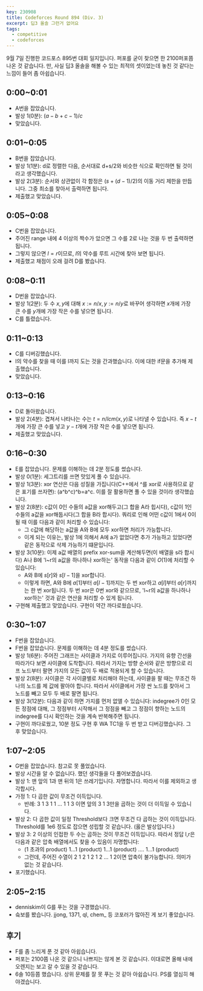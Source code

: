 ```yaml
---
key: 230908
title: Codeforces Round 894 (Div. 3)
excerpt: 딥3 올솔 그런거 없어요
tags:
  - competitive
  - codeforces
---
```

9월 7일 진행한 코드포스 895번 대회 일지입니다. 퍼포를 굳이 찾으면 한 2100퍼포쯤 나온 것 같습니다. 만, 사실 딥3 올솔을 해볼 수 있는 최적의 셋이었는데 놓친 것 같다는 느낌이 들어 좀 아쉽습니다.

## 0:00~0:01
- A번을 잡았습니다.
- 발상 1(0분): $(a-b+c-1)/c$
- 맞았습니다.

## 0:01~0:05
- B번을 잡았습니다.
- 발상 1(1분): d로 정렬한 다음, 순서대로 d+s/2와 비슷한 식으로 확인하면 될 것이라고 생각했습니다.
- 발상 2(3분): 순서와 상관없이 각 함정은 $(s+(d-1)/2)$의 이동 거리 제한을 만듭니다. 그중 최소를 찾아서 출력하면 됩니다.
- 제출했고 맞았습니다.

## 0:05~0:08
- C번을 잡았습니다.
- 주어진 range 내에 4 이상의 짝수가 았으면 그 수를 2로 나눈 것을 두 번 출력하면 됩니다.
- 그렇지 않으면 $l = r$이므로, $l$의 약수를 루트 시간에 찾아 보면 됩니다.
- 제출했고 채점이 오래 걸려 D를 봤습니다.

## 0:08~0:11
- D번을 잡았습니다.
- 발상 1(2분): 두 수 $x, y$에 대해 $x:=n/x, y:=n/y$로 바꾸어 생각하면 $x$개에 가장 큰 수를 $y$개에 가장 작은 수를 넣으면 됩니다.
- C를 틀렸습니다.

## 0:11~0:13
- C를 디버깅했습니다.
- l의 약수를 찾을 때 이를 l까지 도는 것을 간과했습니다. 이에 대한 if문을 추가해 제출했습니다.
- 맞았습니다.

## 0:13~0:16
- D로 돌아왔습니다.
- 발상 2(4분): 겹쳐서 나타나는 수는 $t=n/lcm(x,y)$로 나타낼 수 있습니다. 즉 $x-t$개에 가장 큰 수를 넣고 $y-t$개에 가장 작은 수를 넣으면 됩니다.
- 제출했고 맞았습니다.

## 0:16~0:30
- E를 잡았습니다. 문제를 이해하는 데 2분 정도를 썼습니다.
- 발상 0(1분): 세그트리를 쓰면 맛있게 풀 수 있습니다.
- 발상 1(3분): xor 연산은 다음 성질을 가집니다(C++에서 ^를 xor로 사용하므로 같은 표기를 쓰자면): (a^b^c)^b=a^c. 이를 잘 활용하면 풀 수 있을 것이라 생각했습니다.
- 발상 2(8분): c값이 0인 수들의 a값을 xor해두고(그 합을 A라 힙시다), c값이 1인 수들의 a값을 xor해둡시다(그 합을 B라 합시다). 쿼리로 인해 어떤 c값이 1에서 0이 될 때 이를 다음과 같이 처리할 수 있습니다:
	- 그 c값에 해당하는 a값을 A와 B에 모두 xor하면 처리가 가능합니다.
	- 이게 되는 이유는, 발상 1에 의해서 A에 a가 없었다면 추가 가능하고 있었다면 같은 동작으로 삭제 가능하기 떄문입니다.
- 발상 3(10분): 이제 a값 배열의 prefix xor-sum을 계산해두면(이 배열을 s라 합시다) A나 B에 'l~r의 a값을 하나하나 xor하는' 동작을 다음과 같이 $O(1)$에 처리할 수 있습니다:
	- A와 B에 $s[r]$와 $s[l-1]$을 xor합니다.
	- 이렇게 하면, A와 B에 $a[1]$부터 $a[l-1]$까지는 두 번 xor하고 $a[l]$부터 $a[r]$까지는 한 번 xor됩니다. 두 번 xor은 0번 xor와 같으므로, 'l~r의 a값을 하나하나 xor하는' 것과 같은 연산을 처리할 수 있게 됩니다.
- 구현해 제출했고 맞았습니다. 구현이 약간 까다로웠습니다.

## 0:30~1:07
- F번을 잡았습니다.
- F번을 잡았습니다. 문제를 이해하는 데 4분 정도를 썼습니다.
- 발상 1(6분): 주어진 그래프는 사이클과 가지로 이루어집니다. 가지의 유향 간선을 따라가다 보면 사이클에 도착합니다. 따라서 가지는 방향 순서와 같은 방향으로 리프 노드부터 팔면 가지의 모든 값이 두 배로 적용되게 할 수 있습니다.
- 발상 2(8분): 사이클은 각 사이클별로 처리해야 하는데, 사이클을 팔 때는 무조건 하나의 노드를 제 값에 팔아야 합니다. 따라서 사이클에서 가장 싼 노드를 찾아서 그 노드를 빼고 모두 두 배로 팔면 됩니다.
- 발상 3(12분): 다음과 같이 하면 가지를 먼저 없앨 수 있습니다: indegree가 0인 모든 정점에 대해, 그 정점부터 시작해서 그 정점을 빼고 그 정점이 향하는 노드의 indegree를 다시 확인하는 것을 계속 반복해주면 됩니다.
- 구현이 까다로웠고, 10분 정도 구현 후 WA TC1을 두 번 받고 디버깅했습니다. 그 후 맞았습니다.

## 1:07~2:05
- G번을 잡았습니다. 참고로 못 풀었습니다.
- 발상 시간을 알 수 없습니다. 했던 생각들을 다 풀어보겠습니다.
- 발상 1: 맨 앞의 1과 맨 뒤의 1은 쓰레기입니다. 자명합니다. 따라서 이를 제외하고 생각합시다.
- 가정 1: 다 곱한 값이 무조건 이득입니다.
	- 반례: 3 1 3 1 1 ... 1  1 3 이면 앞의 3 1 3만을 곱하는 것이 더 이득일 수 있습니다.
- 발상 2: 다 곱한 값이 일정 Threshold보다 크면 무조건 다 곱하는 것이 이득입니다. Threshold를 1e6 정도로 잡으면 성립할 것 같습니다. (옳은 발상입니다.)
- 발상 3: 2 이상의 인접한 두 수는 곱하는 것이 무조건 이득입니다. 따라서 정답 l,r은 다음과 같은 압축 배열에서도 찾을 수 있음이 자명합니다:
	- (1 초과의 product) 1...1 (product) 1...1 (product) ....  1...1 (product)
	- 그런데, 주어진 수열이 2 1 2 1 2 1 2 ... 1 2이면 압축이 불가능합니다. 의미가 없는 것 같습니다.
- 포기했습니다.

## 2:05~2:15
- denniskim이 G를 푸는 것을 구경했습니다.
- 슼보를 봤습니다. jjong, 1371, ql, chem_ 등 코포러가 많아진 게 보기 좋았습니다.

## 후기
- F를 좀 느리게 푼 것 같아 아쉽습니다.
- 퍼포는 2100쯤 나온 것 같으니 나쁘지는 않게 본 것 같습니다. 이대로면 올해 내에 오렌지는 보고 갈 수 있을 것 같습니다.
- 6솔 10등쯤 했습니다. 상위 문제를 잘 못 푸는 것 같아 아쉽습니다. PS를 열심히 해야겠습니다.
